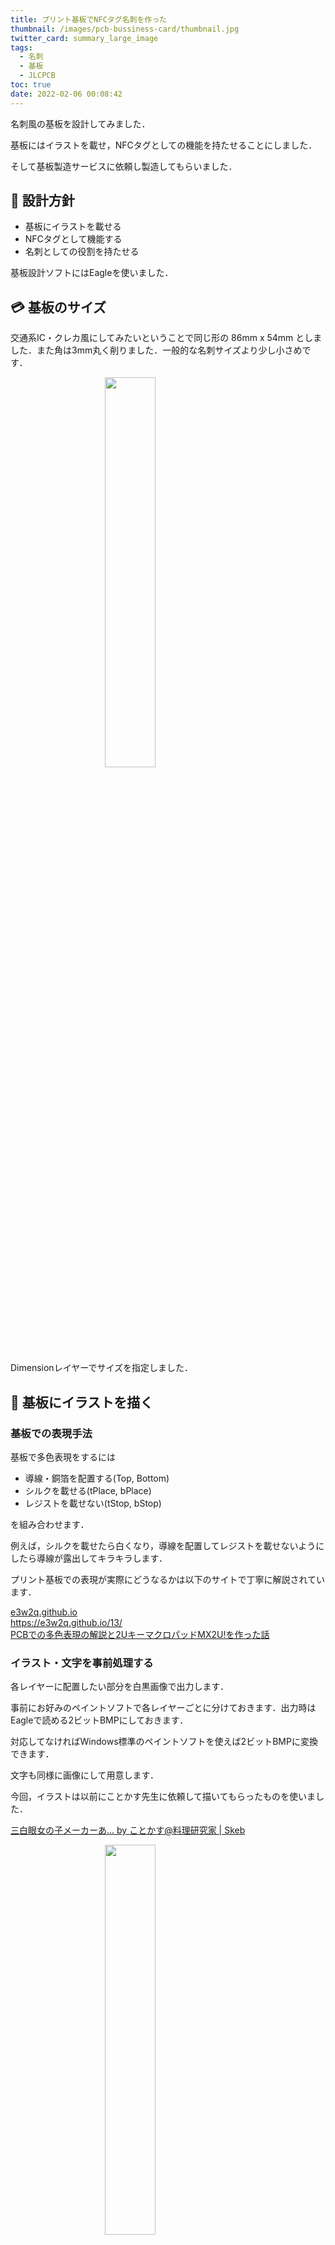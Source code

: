 ```yaml
---
title: プリント基板でNFCタグ名刺を作った
thumbnail: /images/pcb-bussiness-card/thumbnail.jpg
twitter_card: summary_large_image
tags:
  - 名刺
  - 基板
  - JLCPCB
toc: true
date: 2022-02-06 00:08:42
---
```


名刺風の基板を設計してみました．

基板にはイラストを載せ，NFCタグとしての機能を持たせることにしました．

そして基板製造サービスに依頼し製造してもらいました．

<!-- more -->



## 🧭 設計方針

- 基板にイラストを載せる
- NFCタグとして機能する
- 名刺としての役割を持たせる

基板設計ソフトにはEagleを使いました．

## 💳 基板のサイズ

交通系IC・クレカ風にしてみたいということで同じ形の 86mm x 54mm としました．また角は3mm丸く削りました．一般的な名刺サイズより少し小さめです．

<img src="/images/pcb-bussiness-card/Untitled.png" width="40%" style="display: block; margin: auto;">

Dimensionレイヤーでサイズを指定しました．

## 🎨 基板にイラストを描く

### 基板での表現手法

基板で多色表現をするには

- 導線・銅箔を配置する(Top, Bottom)
- シルクを載せる(tPlace, bPlace)
- レジストを載せない(tStop, bStop)

を組み合わせます．

例えば，シルクを載せたら白くなり，導線を配置してレジストを載せないようにしたら導線が露出してキラキラします．

プリント基板での表現が実際にどうなるかは以下のサイトで丁寧に解説されています．

<div class="bcard-wrapper"><span class="bcard-header withgfav"><div class="bcard-favicon" style="background-image: url(https://www.google.com/s2/favicons?domain=https://e3w2q.github.io/13/)"></div><div class="bcard-site"><a href="https://e3w2q.github.io/13/" rel="nofollow" target="_blank">e3w2q.github.io</a></div><div class="bcard-url"><a href="https://e3w2q.github.io/13/" rel="nofollow" target="_blank">https://e3w2q.github.io/13/</a></div></span><span class="bcard-main"><div class="bcard-title"><a href="https://e3w2q.github.io/13/" rel="nofollow" target="_blank">PCBでの多色表現の解説と2UキーマクロパッドMX2U!を作った話</a></div><div class="bcard-description"></div></span></div>

### イラスト・文字を事前処理する

各レイヤーに配置したい部分を白黒画像で出力します．

事前にお好みのペイントソフトで各レイヤーごとに分けておきます．出力時はEagleで読める2ビットBMPにしておきます．

対応してなければWindows標準のペイントソフトを使えば2ビットBMPに変換できます．

文字も同様に画像にして用意します．

今回，イラストは以前にことかす先生に依頼して描いてもらったものを使いました．

[三白眼女の子メーカーあ... by ことかす@料理研究家 | Skeb](https://skeb.jp/@NNPS_KM_SONYA/works/29)

<img src="/images/pcb-bussiness-card/Untitled%201.png" width="40%" style="display: block; margin: auto;">

### 基板に載せる

画像を基板データに変換していきます．

オレンジ色のULPボタンを押して「import-bmp」，作成したBMPを選択し，黒白にチェック．スケールを選びそのまま「OK」，スクリプト実行画面が出てきたら「Run Script」を押して変換を始めます．

![](/images/pcb-bussiness-card/sch.png)

<img src="/images/pcb-bussiness-card/Untitled%205.png" width="40%" style="display: block; margin: auto;">

「Selection Filter」で欲しいレイヤーのみを指定し全体を選択．「Inspector」タブで全体を選びLayerを欲しいレイヤーに変更します．

![](/images/pcb-bussiness-card/Untitled%206.png)

## 🌐 NFCコイルを搭載する

### 部品の選定

#### NFCチップ

マルツで調べて1個単位で買える物の中で一番安いやつにしました．

裏面実装でハンダ難度高いし，容量少ないけど安さは正義です．

[NFC FORUM TYPE 2 TAG IC WITH 1.6 ST25TN01K-AFH5 STマイクロエレクトロニクス製｜電子部品・半導体通販のマルツ](https://www.marutsu.co.jp/pc/i/41560978/)


[データシート](https://www.st.com/resource/en/datasheet/st25tn01k.pdf)

#### LED

コイルとして機能しているかどうかを見るためにチップLEDも適当に購入しました．

[薄型SMD1608チップLED(緑色、10個入) LTST-C190KGKT*10 Lite-on製｜電子部品・半導体通販のマルツ](https://www.marutsu.co.jp/pc/i/1633530/s1=%E7%B7%91%EF%BC%8F10%E5%80%8B/)

- データシート
    - $I = 20$mA時
    - $V_F = 2$V

#### チップ抵抗

LEDに流れる電流を調整するために必要な抵抗です．

入力電圧は[アンテナ設計推奨ルール](https://www.st.com/resource/ja/application_note/an5276-antenna-design-for-st25r3916-st25r3917-and-st25r3920-devices-stmicroelectronics.pdf)に基づいて2.8Vとします．

$$
R = \frac{V_{CC} - V_{LED}}{I_{LED}} = \frac{2.8 - 2}{20 \times 10 ^ {-3}} = 40 \Omega
$$

40Ωのチップ抵抗を買いました．

注文パーツと価格は以下の通りです．

![](/images/pcb-bussiness-card/Untitled%207.png)

### NFCコイルの設計

Suicaの左側の台形を意識したコイルを搭載しました．

<img src="/images/pcb-bussiness-card/Untitled%208.png" width="40%" style="display: block; margin: auto;">

まずNFCチップの内蔵容量から計算して，コイルの必要なインダクタンスを算出します．

$$
f = \frac{1}{2 \pi\sqrt{LC}}
$$

$$
L = \frac{1}{C (2 \pi f) ^ 2 }
$$

$$
L = \frac{1}{50 \times 10 ^ {-12} \times (2 \pi \times 15.56 \times 10^6)^2 } = 2.755 \mathrm{\mu H}
$$

雑なシミュレーションの結果(ページ最後参照)，台形で5回巻きを線と線の間は0.4mm開けて実装することでうまくいきそうであることがわかりました．

## ✨ 基板データ完成

コイルの中に銅箔は配置できないので右側にイラストを載せてコイルの内側にシルクで文字を載せました．

表面デザインで力尽きてしまったので裏面はQRを載せただけにしました．

![](/images/pcb-bussiness-card/board_data.png)


## 👨‍🏭 製造

製造は[JLCPCB](https://jlcpcb.com/)に依頼することにしました．

他のプリント基板製造サービスに比べてWebサイトのUIが良かったのと，送料は安いけど早いという口コミを見て選びました．

注文時にTwitterを見ると[7ドルオフクーポン](https://twitter.com/JLCPCB_Japan/status/1456555665648881664)が配布されており，お得に製造してもらえました．感謝🙏

製造過程のGIFも見れて楽しかったです．

<blockquote class="twitter-tweet"><p lang="ja" dir="ltr">基板をJLCPCBで発注したんだけど各製造過程で行なっていることの動画がついてきて見ててとても楽しい <a href="https://t.co/fDOP2Zen1Z">pic.twitter.com/fDOP2Zen1Z</a></p>&mdash; うにゃ🐈 (@unya_2) <a href="https://twitter.com/unya_2/status/1481809951039254528?ref_src=twsrc%5Etfw">January 14, 2022</a></blockquote> <script async src="https://platform.twitter.com/widgets.js" charset="utf-8"></script>

## ✨ 基板完成

中国から2週間弱で届きました．

![](/images/pcb-bussiness-card/Untitled%209.png)

メガネと髪留めは銅箔が露出しているため光を照らすとキラキラします．

![](/images/pcb-bussiness-card/Untitled%2010.png)

顔の部分にも銅箔を入れているため光にかざすと肌色に見えます．

![](/images/pcb-bussiness-card/Untitled%2011.png)

LEDと抵抗をつければ光ります．タグICをつければタグになります．LEDとICは両方つけても機能します．

![](/images/pcb-bussiness-card/Untitled%2012.png)

コイルもイラストも上手く出来てよかったです．完．



<br />

<br />

<br />





## おまけ

### 雑なコイルシミュレーション

基板コイルのインダクタンスの計算式を探したところ，[ST公式のPDF](https://www.st.com/resource/en/application_note/an2866-how-to-design-a-1356-mhz-customized-antenna-for-st25-nfc--rfid-tags-stmicroelectronics.pdf)に載っていたものの，形状に応じた定数があると判明．

なんとなく長方形と同じだろうと思いつつも，練習を兼ねてFemtetでシミュレーションをしてみることに．とは言いつつも斜めのモデリングがめんどくさすぎたので1周で断念．

[ST公式計算サイト](https://eds.st.com/antenna/#/)の四角の計算結果215.42μHに対して，214.7μHだったので最後余計に隙間開けた分も考慮すればほぼ同じだろうし，角丸くしたりするので精度はそこそこでいいやと判断し，四角のコイルとして計算サイトを使うことにしました．

![](/images/pcb-bussiness-card/rect846.png)

![](/images/pcb-bussiness-card/Untitled%2013.png)

![](/images/pcb-bussiness-card/Untitled%2014.png)

![](/images/pcb-bussiness-card/Untitled%2015.png)

コイルとしての機能を持ちつつも，Suica風の形を保てそうなパラメータを探し，最も近しそうな以下の値で作ることにしました．

![](/images/pcb-bussiness-card/Untitled%2016.png)

### ソルダレジストの色

同じデータで同タイミングで注文したのですが，レジスト部が緑と黒で製造結果が異なってしまいました．

シルクを1milごとにボーダー柄することで半分の白色になるのではないかと考え製造を依頼したものの，緑は全面白指定と変わりなく，黒では疎に線が入ってしまいました．

基板製造メーカによるかもしれませんが色の濃淡を調節するのは難しそうです．

<img src="/images/pcb-bussiness-card/Untitled%2017.png" width="40%" style="display: block; margin: auto;">



### NFCチップの選び方

基板に実装する際にサイズが小さすぎてコテで出来るが大変むずかしいです．

それとアドレス帳データが入る容量くらいはあったほうが名刺としては良かったかもです．
